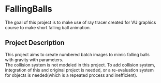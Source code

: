 # FallingBalls
The goal of this project is to make use of ray tracer created for VU graphics course to make short falling ball animation.

## Project Description
This project aims to create numbered batch images to mimic falling balls with gravity with parameters.  
The collision system is not modeled in this project. To add collision system, integration of this and original project is needed, or a re-evaluation system for objects is needed(which is a repeated process and inefficient). 